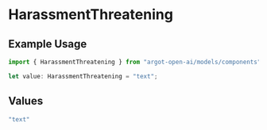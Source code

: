 # HarassmentThreatening

## Example Usage

```typescript
import { HarassmentThreatening } from "argot-open-ai/models/components";

let value: HarassmentThreatening = "text";
```

## Values

```typescript
"text"
```